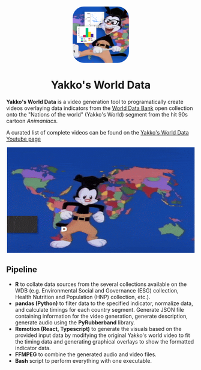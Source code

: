 <!-- PROJECT LOGO -->
<br />
<div align="center">
  <img src="readme_assets/profile.png" alt="Logo" width="150" height="150" style="border-radius: 30px;">
  <h1>Yakko's World Data</h1>
</div>

**Yakko's World Data** is a video generation tool to programatically create videos overlaying data indicators from the [World Data Bank](https://data.worldbank.org) open collection onto the "Nations of the world" (Yakko's World) segment from the hit 90s cartoon _Animaniacs_.

A curated list of complete videos can be found on the [Yakko's World Data Youtube page](https://www.youtube.com/channel/UCDvc4mKSzbfAZxTG0au4NJw)

<div align="center">

![](readme_assets/demonstration.gif)

</div>

## Pipeline

- **R** to collate data sources from the several collections available on the WDB (e.g. Environmental Social and Governance (ESG) collection, Health Nutrition and Population (HNP) collection, etc.).
- **pandas (Python)** to filter data to the specified indicator, normalize data, and calculate timings for each country segment. Generate JSON file containing information for the video generation, generate description, generate audio using the **PyRubberband** library.
- **Remotion (React, Typescript)** to generate the visuals based on the provided input data by modifying the original Yakko's world video to fit the timing data and generating graphical overlays to show the formatted indicator data.
- **FFMPEG** to combine the generated audio and video files.
- **Bash** script to perform everything with one executable.

